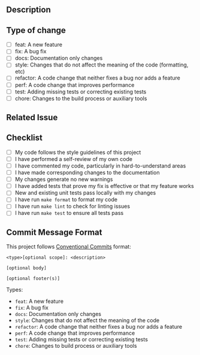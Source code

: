 ## Description

<!-- Please include a summary of the change and which issue is fixed. -->

## Type of change

<!-- Please delete options that are not relevant. -->

- [ ] feat: A new feature
- [ ] fix: A bug fix
- [ ] docs: Documentation only changes
- [ ] style: Changes that do not affect the meaning of the code (formatting, etc)
- [ ] refactor: A code change that neither fixes a bug nor adds a feature
- [ ] perf: A code change that improves performance
- [ ] test: Adding missing tests or correcting existing tests
- [ ] chore: Changes to the build process or auxiliary tools

## Related Issue

<!-- Please link the issue being fixed. If there is no issue, please explain why this PR is necessary. -->

## Checklist

- [ ] My code follows the style guidelines of this project
- [ ] I have performed a self-review of my own code
- [ ] I have commented my code, particularly in hard-to-understand areas
- [ ] I have made corresponding changes to the documentation
- [ ] My changes generate no new warnings
- [ ] I have added tests that prove my fix is effective or that my feature works
- [ ] New and existing unit tests pass locally with my changes
- [ ] I have run `make format` to format my code
- [ ] I have run `make lint` to check for linting issues
- [ ] I have run `make test` to ensure all tests pass

## Commit Message Format

This project follows [Conventional Commits](https://www.conventionalcommits.org/) format:

```
<type>[optional scope]: <description>

[optional body]

[optional footer(s)]
```

Types:
- `feat`: A new feature
- `fix`: A bug fix
- `docs`: Documentation only changes
- `style`: Changes that do not affect the meaning of the code
- `refactor`: A code change that neither fixes a bug nor adds a feature
- `perf`: A code change that improves performance
- `test`: Adding missing tests or correcting existing tests
- `chore`: Changes to build process or auxiliary tools
